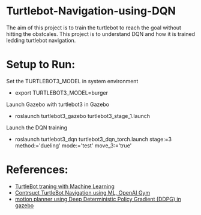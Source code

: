 # Turtlebot-Navigation-using-DQN

The aim of this project is to train the turtlebot to reach the goal without hitting the obstcales. This project is to understand DQN and how it is trained ledding turtlebot navigation. 

# Setup to Run:

Set the TURTLEBOT3_MODEL in system environment
* export TURTLEBOT3_MODEL=burger

Launch Gazebo with turtlebot3 in Gazebo
* roslaunch turtlebot3_gazebo turtlebot3_stage_1.launch

Launch the DQN training
* roslaunch turtlebot3_dqn turtlebot3_dqn_torch.launch stage:=3 method:='dueling' mode:='test' move_3:='true'

# References:
* [TurtleBot traning with Machine Learning](https://emanual.robotis.com/docs/en/platform/turtlebot3/machine_learning/)
* [Contrsuct TurtleBot Navigation using ML, OpenAI Gym](https://www.theconstructsim.com/machine-learning-openai-gym-ros-development-studio-2/)
* [motion planner using Deep Deterministic Policy Gradient (DDPG) in gazebo](https://github.com/m5823779/MotionPlannerUsingDDPG)
